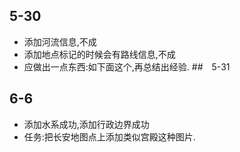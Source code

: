 ## 5-30
- 添加河流信息,不成
- 添加地点标记的时候会有路线信息,不成
- 应做出一点东西:如下面这个,再总结出经验.
##　5-31
<script>
var tdt_loadResult={"area":{"level":"7","bound":"108.40990099999999,29.050396,116.131316,33.273344","name":"湖北省","type":"1","lonlat":"112.327646,30.932695","points":""},"count":1,"resultType":3,"prompt":[{"type":1,"keyword":"湖北","admins":[{"name":"中国","adminCode":156000000}]}],"mclayer":"","keyWord":"湖北"};
// 下一步,根据行政边界,给每个省加上边界.
// https://www.cnblogs.com/telwanggs/p/6484379.html
// 上面这个网址有操作指南
</script>

## 6-6
- 添加水系成功,添加行政边界成功
- 任务:把长安地图点上添加类似宫殿这种图片.
